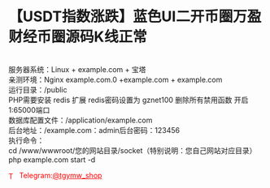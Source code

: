 # 【USDT指数涨跌】蓝色UI二开币圈万盈财经币圈源码K线正常

<br>服务器系统：Linux + example.com + 宝塔<br>亲测环境：Nginx example.com.0 +example.com + example.com<br>运行目录：/public<br>PHP需要安装 redis 扩展 redis密码设置为 gznet100 删除所有禁用函数 开启1:65000端口<br>数据库配置文件：/application/example.com<br>后台地址：/example.com：admin后台密码：123456<br>执行命令：<br>cd /www/wwwroot/您的网站目录/socket（特别说明：您自己网站对应目录）<br>php example.com start -d




<p style="color: red;"><img src="https://cdn-icons-png.flaticon.com/512/2111/2111646.png" alt="Telegram Icon" style="width: 16px; vertical-align: middle; margin-right: 5px;">Telegram:<a href="https://t.me/tgymw_shop" style="color: red;">@tgymw_shop</a></p>

